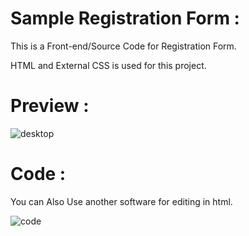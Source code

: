 # Sample Registration Form :

This is a Front-end/Source Code for Registration Form.

HTML and External CSS is used for this project.

# Preview :

![desktop](https://user-images.githubusercontent.com/94775990/155466870-f3626cf3-3e80-4df1-83d6-5368e592d511.png)

# Code :

You can Also Use another software for editing in html.

![code](https://user-images.githubusercontent.com/94775990/155466890-c73af998-fb94-473b-8b82-244412f067bf.png)
